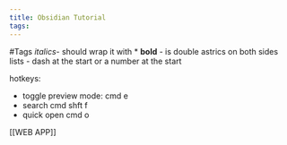 ```yaml
---
title: Obsidian Tutorial
tags:
---
```


#Tags
_italics_- should wrap it with \*
**bold** - is double astrics on both sides
lists - dash at the start or a number at the start

hotkeys:

- toggle preview mode: cmd e
- search cmd shft f
- quick open cmd o

[[WEB APP]]
